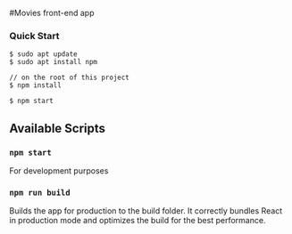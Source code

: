 #Movies front-end app

### Quick Start
```
$ sudo apt update
$ sudo apt install npm

// on the root of this project
$ npm install
 
$ npm start
```

## Available Scripts

### `npm start`
For development purposes

### `npm run build`
Builds the app for production to the build folder. It correctly bundles React in production 
mode and optimizes the build for the best performance.
